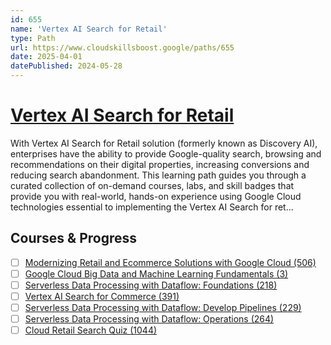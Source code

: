 ```yaml
---
id: 655
name: 'Vertex AI Search for Retail'
type: Path
url: https://www.cloudskillsboost.google/paths/655
date: 2025-04-01
datePublished: 2024-05-28
---
```


# [Vertex AI Search for Retail](https://www.cloudskillsboost.google/paths/655)

With Vertex AI Search for Retail solution (formerly known as Discovery AI), enterprises have the ability to provide Google-quality search, browsing and recommendations on their digital properties, increasing conversions and reducing search abandonment. This learning path guides you through a curated collection of on-demand courses, labs, and skill badges that provide you with real-world, hands-on experience using Google Cloud technologies essential to implementing the Vertex AI Search for ret...

## Courses & Progress

- [ ] [Modernizing Retail and Ecommerce Solutions with Google Cloud (506)](../courses/Modernizing-Retail-and-Ecommerce-Solutions-with-Google-Cloud.md)
- [ ] [Google Cloud Big Data and Machine Learning Fundamentals (3)](../courses/Google-Cloud-Big-Data-and-Machine-Learning-Fundamentals.md)
- [ ] [Serverless Data Processing with Dataflow: Foundations (218)](../courses/Serverless-Data-Processing-with-Dataflow-Foundations.md)
- [ ] [Vertex AI Search for Commerce (391)](../courses/Vertex-AI-Search-for-Commerce.md)
- [ ] [Serverless Data Processing with Dataflow: Develop Pipelines (229)](../courses/Serverless-Data-Processing-with-Dataflow-Develop-Pipelines.md)
- [ ] [Serverless Data Processing with Dataflow: Operations (264)](../courses/Serverless-Data-Processing-with-Dataflow-Operations.md)
- [ ] [Cloud Retail Search Quiz (1044)](../courses/Cloud-Retail-Search-Quiz.md)
